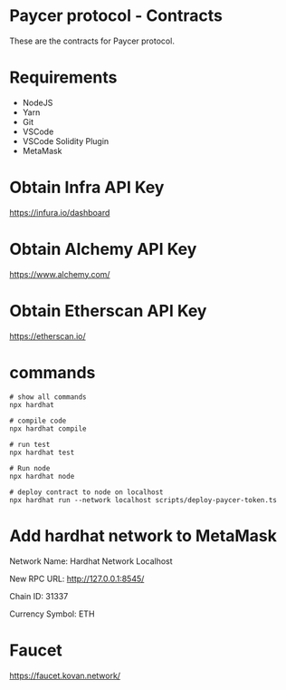 # Paycer protocol - Contracts

These are the contracts for Paycer protocol.

# Requirements
- NodeJS
- Yarn
- Git
- VSCode
- VSCode Solidity Plugin
- MetaMask

# Obtain Infra API Key
https://infura.io/dashboard

# Obtain Alchemy API Key
https://www.alchemy.com/

# Obtain Etherscan API Key
 https://etherscan.io/


# commands
```
# show all commands
npx hardhat

# compile code
npx hardhat compile

# run test
npx hardhat test

# Run node
npx hardhat node

# deploy contract to node on localhost
npx hardhat run --network localhost scripts/deploy-paycer-token.ts
```

# Add hardhat network to MetaMask
Network Name:
Hardhat Network Localhost

New RPC URL:
http://127.0.0.1:8545/

Chain ID:
31337

Currency Symbol:
ETH


# Faucet
https://faucet.kovan.network/